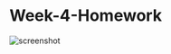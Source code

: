 # Week-4-Homework

![screenshot](https://user-images.githubusercontent.com/87678391/131208380-1cfe07b0-0420-481f-a39e-ec6af2470ffc.png)
